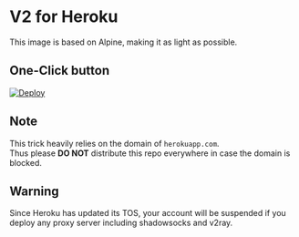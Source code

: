 # V2 for Heroku
This image is based on Alpine, making it as light as possible.

## One-Click button
[![Deploy](https://www.herokucdn.com/deploy/button.png)](https://heroku.com/deploy)

## Note
This trick heavily relies on the domain of `herokuapp.com`. \
Thus please **DO NOT** distribute this repo everywhere in case the domain is blocked.

## Warning
Since Heroku has updated its TOS, your account will be suspended if you deploy any proxy server including shadowsocks and v2ray.
